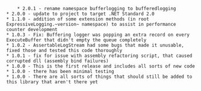 		* 2.0.1 - rename namespace bufferlogging to bufferedlogging
    * 2.0.0 - update to project to target .NET Standard 2.0
    * 1.1.0 - addition of some extension methods (in root ExpressiveLogging.~version~ namespace) to assist in performance counter development
    * 1.0.3 - Fix: Buffering logger was popping an extra record on every ExecuteBuffer that didn't empty the queue completely
    * 1.0.2 - AssertableLogStream had some bugs that made it unusable, fixed those and tested this code thoroughly
    * 1.0.1 - fix for issue with assembly refactoring script, that caused corrupted dll (assembly bind failures)
    * 1.0.0 - This is the first release and includes all sorts of new code
    * 1.0.0 - there has been minimal testing
    * 1.0.0 - There are all sorts of things that should still be added to this library that aren't there yet
